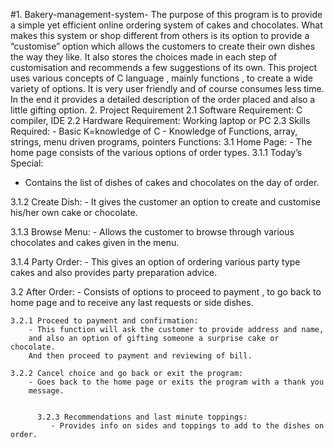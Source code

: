 #1. Bakery-management-system-
The purpose of this program is to provide a simple yet efficient online ordering system of cakes and chocolates.
What makes this system or shop different from others is its option to provide a “customise” option which allows the customers to create their own dishes the way they like. 
It also stores the choices made in each step of customisation and recommends a few suggestions of its own. 
This project uses various concepts of C language , mainly functions , to create a wide variety of options. 
It is very user friendly and of course consumes less time. 
In the end it provides a detailed description of the order placed and also a little gifting option.
2. Project Requirement 
	2.1 Software Requirement: C compiler, IDE
	2.2 Hardware Requirement: Working laptop or PC
	2.3 Skills Required:
			- Basic K=knowledge of C
			- Knowledge of Functions, array, strings, menu driven
			  programs, pointers
Functions:
	3.1 Home Page:
		- The home page consists of the various
		options of order types.
		3.1.1 Today’s Special:
- Contains the list of dishes of cakes and chocolates on the day of order.
		
3.1.2 Create Dish:
	- It gives the customer an option to create and customise his/her own cake
	or chocolate.

3.1.3 Browse Menu:
	- Allows the customer to browse through various chocolates and cakes
	given in the menu.

3.1.4 Party Order:
	- This gives an option of ordering various party type cakes and also
	provides party preparation advice.


3.2 After Order:
	- Consists of options to proceed to payment , to go back to home page and
	to receive any last requests or side dishes.
	
	3.2.1 Proceed to payment and confirmation:
		- This function will ask the customer to provide address and name, 
		and also an option of gifting someone a surprise cake or chocolate.
		And then proceed to payment and reviewing of bill.

	3.2.2 Cancel choice and go back or exit the program:
		- Goes back to the home page or exits the program with a thank you
		message.

	
          3.2.3 Recommendations and last minute toppings:
	         - Provides info on sides and toppings to add to the dishes on order.



